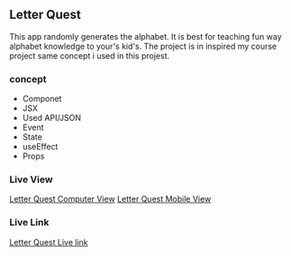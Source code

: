 ## Letter Quest

This app randomly generates the alphabet. It is best for teaching fun way alphabet knowledge to your's kid's. The project is in inspired my course project same concept i used in this projest.

### concept

- Componet
- JSX
- Used API/JSON
- Event
- State
- useEffect
- Props

### Live View

[Letter Quest Computer View](./public/logo.png/app-computer-view.png)
[Letter Quest Mobile View](./public/logo.png/app-mobile-view.png)

### Live Link

[Letter Quest Live link](https://letterquest.netlify.app/)
